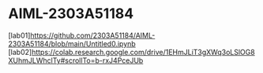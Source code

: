 # AIML-2303A51184
[lab01]https://github.com/2303A51184/AIML-2303A51184/blob/main/Untitled0.ipynb
[lab02]https://colab.research.google.com/drive/1EHmJLiT3gXWq3oLSlOG8XUhmJLWhclTy#scrollTo=b-rxJ4PceJUb
